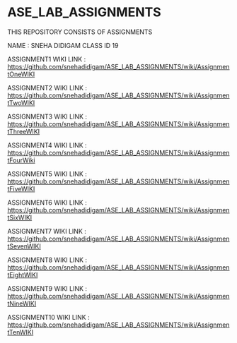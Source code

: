# ASE_LAB_ASSIGNMENTS
THIS REPOSITORY CONSISTS OF ASSIGNMENTS


NAME : SNEHA DIDIGAM
CLASS ID 19


ASSIGNMENT1 WIKI LINK : https://github.com/snehadidigam/ASE_LAB_ASSIGNMENTS/wiki/AssignmentOneWIKI

ASSIGNMENT2 WIKI LINK : https://github.com/snehadidigam/ASE_LAB_ASSIGNMENTS/wiki/AssignmentTwoWIKI

ASSIGNMENT3 WIKI LINK : https://github.com/snehadidigam/ASE_LAB_ASSIGNMENTS/wiki/AssignmentThreeWIKI

ASSIGNMENT4 WIKI LINK : https://github.com/snehadidigam/ASE_LAB_ASSIGNMENTS/wiki/AssignmentFourWiki

ASSIGNMENT5 WIKI LINK : https://github.com/snehadidigam/ASE_LAB_ASSIGNMENTS/wiki/AssignmentFiveWIKI

ASSIGNMENT6 WIKI LINK : https://github.com/snehadidigam/ASE_LAB_ASSIGNMENTS/wiki/AssignmentSixWIKI

ASSIGNMENT7 WIKI LINK : https://github.com/snehadidigam/ASE_LAB_ASSIGNMENTS/wiki/AssignmentSevenWIKI

ASSIGNMENT8 WIKI LINK : https://github.com/snehadidigam/ASE_LAB_ASSIGNMENTS/wiki/AssignmentEightWIKI

ASSIGNMENT9 WIKI LINK : https://github.com/snehadidigam/ASE_LAB_ASSIGNMENTS/wiki/AssignmentNineWIKI

ASSIGNMENT10 WIKI LINK : https://github.com/snehadidigam/ASE_LAB_ASSIGNMENTS/wiki/AssignmentTenWIKI
